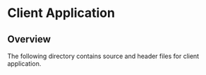 # Client Application



## Overview

The following directory contains source and header files for client
application.

